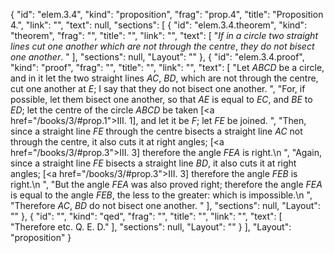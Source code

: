 {
  "id": "elem.3.4",
  "kind": "proposition",
  "frag": "prop.4",
  "title": "Proposition 4.",
  "link": "",
  "text": null,
  "sections": [
    {
      "id": "elem.3.4.theorem",
      "kind": "theorem",
      "frag": "",
      "title": "",
      "link": "",
      "text": [
        "<var>If in a circle two straight lines cut one another which are not through the centre</var>, <var>they do not bisect one another</var>. "
      ],
      "sections": null,
      "Layout": ""
    },
    {
      "id": "elem.3.4.proof",
      "kind": "proof",
      "frag": "",
      "title": "",
      "link": "",
      "text": [
        "Let <var>ABCD</var> be a circle, and in it let the two straight lines <var>AC</var>, <var>BD</var>, which are not through the centre, cut one another at <var>E</var>;  I say that they do not bisect one another. ",
        "For, if possible, let them bisect one another, so that <var>AE</var> is equal to <var>EC</var>, and <var>BE</var> to <var>ED</var>; let the centre of the circle <var>ABCD</var> be taken [<a href=\"/books/3/#prop.1\">III. 1</a>], and let it be <var>F</var>; let <var>FE</var> be joined. ",
        "Then, since a straight line <var>FE</var> through the centre bisects a straight line <var>AC</var> not through the centre, it also cuts it at right angles; [<a href=\"/books/3/#prop.3\">III. 3</a>] therefore the angle <var>FEA</var> is right.\n      ",
        "Again, since a straight line <var>FE</var> bisects a straight line <var>BD</var>, it also cuts it at right angles; [<a href=\"/books/3/#prop.3\">III. 3</a>] therefore the angle <var>FEB</var> is right.\n       ",
        "But the angle <var>FEA</var> was also proved right; therefore the angle <var>FEA</var> is equal to the angle <var>FEB</var>, the less to the greater: which is impossible.\n      ",
        "Therefore <var>AC</var>, <var>BD</var> do not bisect one another. "
      ],
      "sections": null,
      "Layout": ""
    },
    {
      "id": "",
      "kind": "qed",
      "frag": "",
      "title": "",
      "link": "",
      "text": [
        "Therefore etc. Q. E. D."
      ],
      "sections": null,
      "Layout": ""
    }
  ],
  "Layout": "proposition"
}
